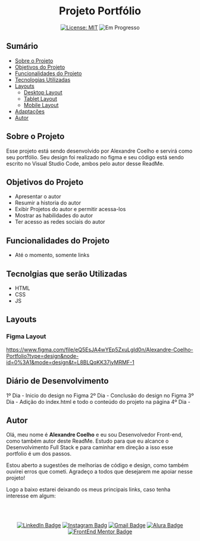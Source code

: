 <h1 align="center"> Projeto Portfólio </h1>

<!--<p align="center"> Frase (opcional) </p>

<p align="center"> <q>Citação (opcional)</q> </p>-->

<div align="center">

  <a href="https://github.com/coelhoalexandre/alexandrecoelho/blob/main/LICENSE" target="_blank"><img src="https://img.shields.io/badge/License-MIT-yellow.svg" alt="License: MIT"></a> <img src="https://img.shields.io/badge/Em_Progresso-blue.svg" alt="Em Progresso">

</div>

## Sumário

- [Sobre o Projeto](#sobre-o-projeto)
- [Objetivos do Projeto](#objetivos-do-projeto)
- [Funcionalidades do Projeto](#funcionalidades-do-projeto)
- [Tecnologias Utilizadas](#tecnolgias-utilizadas)
- [Layouts](#layouts)
  - [Desktop Layout](#desktop-layout)
  - [Tablet Layout](#tablet-layout)
  - [Mobile Layout](#mobile-layout)
- [Adaptações](#adaptações)
- [Autor](#autor)

## Sobre o Projeto

Esse projeto está sendo desenvolvido por Alexandre Coelho e servirá como seu portfólio. Seu design foi realizado no figma e seu código está sendo escrito no Visual Studio Code, ambos pelo autor desse ReadMe.

## Objetivos do Projeto

- Apresentar o autor
- Resumir a historia do autor
- Exibir Projetos do autor e permitir acessa-los
- Mostrar as habilidades do autor
- Ter acesso as redes sociais do autor

## Funcionalidades do Projeto

- Até o momento, somente links

## Tecnolgias que serão Utilizadas

- HTML
- CSS
- JS

## Layouts

### Figma Layout

https://www.figma.com/file/eQ5EsJA4wYEp5ZxuLgId0n/Alexandre-Coelho-Portfolio?type=design&node-id=0%3A1&mode=design&t=L8BLQqKK37jyMRMF-1

## Diário de Desenvolvimento

1º Dia - Inicio do design no Figma
2º Dia - Conclusão do design no Figma
3º Dia - Adição do index.html e todo o conteúdo do projeto na página
4º Dia -

## Autor

Olá, meu nome é **Alexandre Coelho** e eu sou Desenvolvedor Front-end, como também autor deste ReadMe. Estudo para que eu alcance o Desenvolvimento Full Stack e para caminhar em direção a isso esse portfolio é um dos passos. 

Estou aberto a sugestões de melhorias de código e design, como também ouvirei erros que cometi. Agradeço a todos que desejarem me apoiar nesse projeto!

Logo a baixo estarei deixando os meus principais links, caso tenha interesse em algum:

<br>

<br>

<div align="center">

<a href="https://www.linkedin.com/in/-coelhoalexandre/" target="_blank"><img src="https://img.shields.io/badge/-LinkedIn-%230077B5?style=for-the-badge&logo=linkedin&logoColor=white" alt="LinkedIn Badge"></a>
<a href="https://www.instagram.com/coelhoalexandre_/" target="_blank"><img src="https://img.shields.io/badge/-Instagram-%23E4405F?style=for-the-badge&logo=instagram&logoColor=white" alt="Instagram Badg"></a>
<a href = "mailto:alexandrecoelhocontato@gmail.com" target="_blank"><img src="https://img.shields.io/badge/-Gmail-critical?style=for-the-badge&logo=gmail&logoColor=white" alt="Gmail Badge"></a>
<a href = "https://cursos.alura.com.br/user/coelhoalexandre" target="_blank"><img src="https://img.shields.io/badge/Alura-0747a6?style=for-the-badge&logo=alura&logoColor=white" alt="Alura Badge"></a>
<a href = "https://www.frontendmentor.io/profile/coelhoalexandre" target="_blank"><img src="https://img.shields.io/badge/Frontend_Mentor-white?style=for-the-badge&logo=frontendmentor&logoColor=blue" alt="FrontEnd Mentor Badge">

